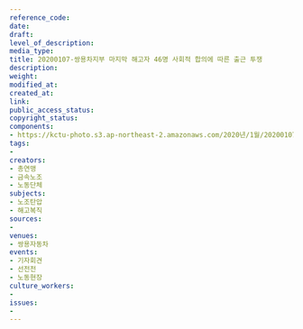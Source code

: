```yaml
---
reference_code: 
date: 
draft: 
level_of_description: 
media_type: 
title: 20200107-쌍용차지부 마지막 해고자 46명 사회적 합의에 따른 출근 투쟁
description: 
weight: 
modified_at: 
created_at: 
link: 
public_access_status: 
copyright_status: 
components:
- https://kctu-photo.s3.ap-northeast-2.amazonaws.com/2020년/1월/20200107-쌍용차지부+마지막+해고자+46명+사회적+합의에+따른+출근+투쟁/_CTU4137.jpg
tags:
- 
creators:
- 총연맹
- 금속노조
- 노동단체
subjects:
- 노조탄압
- 해고복직
sources:
- 
venues:
- 쌍용자동차
events:
- 기자회견
- 선전전
- 노동현장
culture_workers:
- 
issues:
- 
---
```

